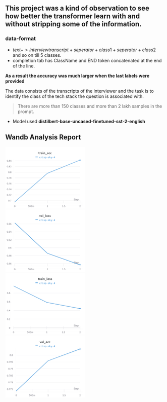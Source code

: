 ## This project was a kind of observation to see how better the transformer learn with and without stripping some of the information.

### data-format
* $text -> interview transcript + seperator +  class1 + seperator + class2$ and so on till 5 classes.
* completion tab has ClassName and END token concatenated at the end of the line.

**As a result the accuracy was much larger when the last labels were provided**

The data consists of the transcripts of the interviewer and the task is to identify the class of the tech stack the question is associated with.

> There are more than 150 classes and more than 2 lakh samples in the prompt.

- Model used **distilbert-base-uncased-finetuned-sst-2-english**

## Wandb Analysis Report
<!-- display images -->
<img src=".\charts\Section-2-Panel-0-3x8ff61ib.png" width="50%" height="50%">
<img src=".\charts\Section-2-Panel-1-fnurli7dq.png" width="50%" height="50%">
<img src=".\charts\Section-2-Panel-2-bqt23i8lw.png" width="50%" height="50%">
<img src=".\charts\Section-2-Panel-3-ji3bwgkg8.png" width="50%" height="50%">
